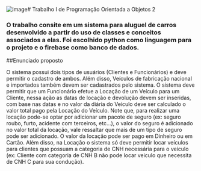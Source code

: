 ![image](https://github.com/LeonardoCoradeli/Trabalho-POO2/assets/114623437/174fa76e-37eb-4c3f-84a2-243d405e3d5c)# Trabalho I de Programação Orientada a Objetos 2

### O trabalho consite em um sistema para aluguel de carros desenvolvido a partir do uso de classes e conceitos associados a elas. Foi escolhido python como linguagem para o projeto e o firebase como banco de dados.

##Enunciado proposto

O sistema possui dois tipos de usuários (Clientes e Funcionários) e deve permitir o cadastro de ambos. Além disso, Veículos de fabricação nacional e importados também devem ser cadastrados pelo sistema. O sistema deve permitir que um Funcionário efetue a Locação de um Veículo para um Cliente, nessa ação as datas de locação e devolução devem ser inseridas, com base nas datas e no valor da diária do Veículo deve ser calculado o valor total pago pela Locação do Veículo. Note que, para realizar uma locação pode-se optar por adicionar um pacote de seguro (ex: seguro roubo, furto, acidente com terceiros, etc...), o valor do seguro é adicionado no valor total da locação, vale ressaltar que mais de um tipo de seguro pode ser adicionado. O valor da locação pode ser pago em Dinheiro ou em Cartão. Além disso, na Locação o sistema só deve permitir locar veículos para clientes que possuam a categoria de CNH necessária para o veículo (ex: Cliente com categoria de CNH B não pode locar veiculo que necessita de CNH C para sua condução).
